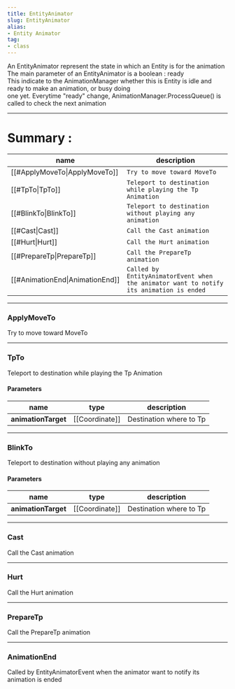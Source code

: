 ```yaml
---
title: EntityAnimator
slug: EntityAnimator
alias: 
- Entity Animator
tag: 
- class
---
```

An EntityAnimator represent the state in which an Entity is for the animation\
The main parameter of an EntityAnimator is a boolean : ready\
This indicate to the AnimationManager whether this is Entity is idle and ready to make an animation, or busy doing\
one yet.
Everytime "ready" change, AnimationManager.ProcessQueue() is called to check the next animation

---
# Summary :
name|description
----|----
[[#ApplyMoveTo\|ApplyMoveTo]] | `Try to move toward MoveTo`
[[#TpTo\|TpTo]] | `Teleport to destination while playing the Tp Animation`
[[#BlinkTo\|BlinkTo]] | `Teleport to destination without playing any animation`
[[#Cast\|Cast]] | `Call the Cast animation`
[[#Hurt\|Hurt]] | `Call the Hurt animation`
[[#PrepareTp\|PrepareTp]] | `Call the PrepareTp animation`
[[#AnimationEnd\|AnimationEnd]] | `Called by EntityAnimatorEvent when the animator want to notify its animation is ended`

---
### ApplyMoveTo
Try to move toward MoveTo

---
### TpTo
Teleport to destination while playing the Tp Animation

#### Parameters
name|type|description
-----|-----|-----
**animationTarget**|[[Coordinate]]|Destination where to Tp

---
### BlinkTo
Teleport to destination without playing any animation

#### Parameters
name|type|description
-----|-----|-----
**animationTarget**|[[Coordinate]]|Destination where to Tp

---
### Cast
Call the Cast animation

---
### Hurt
Call the Hurt animation

---
### PrepareTp
Call the PrepareTp animation

---
### AnimationEnd
Called by EntityAnimatorEvent when the animator want to notify its animation is ended
